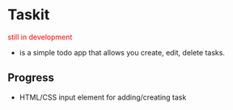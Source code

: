 # Taskit
<span style="color: red">still in development</span>

- is a simple todo app that allows you create, edit, delete tasks.

## Progress
- HTML/CSS input element for adding/creating task
